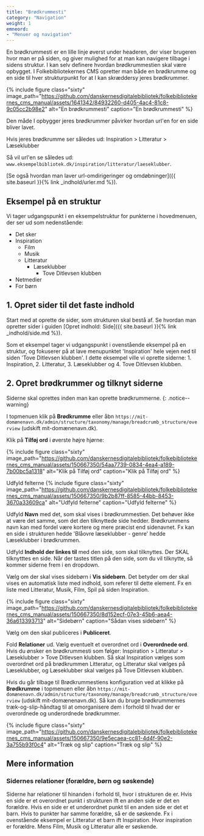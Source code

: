 ```yaml
---
title: "Brødkrummesti"
category: "Navigation"
weight: 1
emneord:
- "Menuer og navigation"
---
```


En brødkrummesti er en lille linje øverst under headeren, der viser brugeren hvor man er på siden, og giver mulighed for at man kan navigere tilbage i sidens struktur. I kan selv definere hvordan brødkrummestien skal være opbygget. I Folkebibliotekernes CMS opretter man både en brødkrumme og en side til hver strukturpunkt for at I kan skræddersy jeres brødkrummer. 

{% include figure class="sixty" image_path="https://github.com/danskernesdigitalebibliotek/folkebibliotekernes_cms_manual/assets/1641342/84932260-d405-4ac4-81c8-9c05cc2b98e2" alt="En brødkrummesti" caption="En brødkrummesti" %}

Den måde I opbygger jeres brødkrummer påvirker hvordan url'en for en side bliver lavet. 

Hvis jeres brødkrumme ser således ud: Inspiration > Litteratur > Læseklubber

Så vil url'en se således ud: 
`www.eksempelbibliotek.dk/inspiration/litteratur/laeseklubber`. 

[Se også hvordan man laver url-omdirigeringer og omdøbninger]({{ site.baseurl }}{% link _indhold/urler.md %}).

## Eksempel på en struktur
Vi tager udgangspunkt i en eksempelstruktur for punkterne i hovedmenuen, der ser ud som nedenstående:
- Det sker
- Inspiration
  - Film
  - Musik
  - Litteratur
    - Læseklubber
      - Tove Ditlevsen klubben
- Netmedier
- For børn

## 1. Opret sider til det faste indhold
Start med at oprette de sider, som strukturen skal bestå af. Se hvordan man opretter sider i guiden [Opret indhold: Side]({{ site.baseurl }}{% link _indhold/side.md %}). 

Som et eksempel tager vi udgangspunkt i ovenstående eksempel på en struktur, og fokuserer på at lave menupunktet 'Inspiration' hele vejen ned til siden 'Tove Ditlevsen klubben'. I dette eksempel ville vi oprette siderne: 1. Inspiration, 2. Litteratur, 3. Læseklubber og 4. Tove Ditlevsen klubben.

## 2. Opret brødkrummer og tilknyt siderne
Siderne skal oprettes inden man kan oprette brødkrummerne.
{: .notice--warning}

I topmenuen klik på **Brødkrumme** eller åbn `https://mit-domænenavn.dk/admin/structure/taxonomy/manage/breadcrumb_structure/overview` (udskift mit-domænenavn.dk).

Klik på **Tilføj ord** i øverste højre hjørne:

{% include figure class="sixty" image_path="https://github.com/danskernesdigitalebibliotek/folkebibliotekernes_cms_manual/assets/150667350/54aa7739-0834-4ea4-a189-7b00bc5a1318" alt="Klik på Tilføj ord" caption="Klik på Tilføj ord" %}

Udfyld felterne
{% include figure class="sixty" image_path="https://github.com/danskernesdigitalebibliotek/folkebibliotekernes_cms_manual/assets/150667350/9b2b87ff-8585-44bb-8453-3670a33609ca" alt="Udfyld felterne" caption="Udfyld felterne" %}

Udfyld **Navn** med det, som skal vises i brødkrummestien. Det behøver ikke at være det samme, som det den tilknyttede side hedder. Brødkrummens navn kan med fordel være kortere og mere præcist end sidenavnet. Fx kan en side i strukturen hedde 'Blåovre læseklubber - genre' hedde Læseklubber i brødkrummen.

Udfyld **Indhold der linkes til** med den side, som skal tilknyttes. Der SKAL tilknytttes en side. Når der tastes titlen på den side, som du vil tilknytte, så kommer siderne frem i en dropdown.

Vælg om der skal vises sidebørn i **Vis sidebørn**. Det betyder om der skal vises en automatisk liste med indhold, som referer til dette element. Fx en liste med Litteratur, Musik, Film, Spil på siden Inspiration.

{% include figure class="sixty" image_path="https://github.com/danskernesdigitalebibliotek/folkebibliotekernes_cms_manual/assets/150667350/8d152ecf-07e3-45b6-aea4-36a613393713" alt="Sidebørn" caption="Sådan vises sidebørn" %}

Vælg om den skal publiceres i **Publiceret**.

Fold **Relationer** ud. Vælg eventuelt et overordnet ord i **Overordnede ord**. Hvis du ønsker en brødkrummesti som følger: Inspiration > Litteratur > Læseklubber > Tove Ditlevsen klubben. Så skal Inspiration vælges som overordnet ord på brødkrummen Litteratur, og Litteratur skal vælges på Læseklubber, og Læseklubber skal vælges på Tove Ditlevsen klubben.

Hvis du går tilbage til Brødkrummestiens konfiguration ved at klikke på **Brødkrumme** i topmenuen eller åbn `https://mit-domænenavn.dk/admin/structure/taxonomy/manage/breadcrumb_structure/overview` (udskift mit-domænenavn.dk). Så kan du bruge brødkrummernes træk-og-slip-håndtag til at omorganisere dem i forhold til hvad der er overordnede og underordnede brødkrummer.

{% include figure class="sixty" image_path="https://github.com/danskernesdigitalebibliotek/folkebibliotekernes_cms_manual/assets/150667350/9e5ecaea-cc81-4d4f-90e2-3a755b93f0c4" alt="Træk og slip" caption="Træk og slip" %}

## Mere information

### Sidernes relationer (forældre, børn og søskende)
Siderne har relationer til hinanden i forhold til, hvor i strukturen de er. Hvis en side er et overordnet punkt i strukturen ift en anden side er det en forældre. Hvis en side er et underordnet punkt til en anden side er det et barn. Hvis to punkter har samme forældre, så er de søskende. Fx i ovenstående eksempel er Litteratur et barn ift Inspiration. Hvor inspiration er forældre. Mens Film, Musik og Litteratur alle er søskende.
